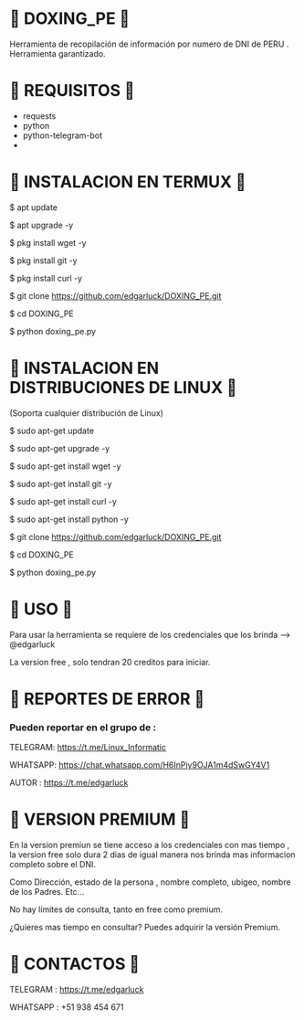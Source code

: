 # 🔰 DOXING_PE 🔰

Herramienta de recopilación de información por numero de DNI de PERU . Herramienta garantizado.

# 🔰 REQUISITOS 🔰

* requests
* python
* python-telegram-bot
* 


# 🔰 INSTALACION EN TERMUX 🔰

$ apt update

$ apt upgrade -y

$ pkg install wget -y

$ pkg install git -y

$ pkg install curl -y

$ git clone https://github.com/edgarluck/DOXING_PE.git

$ cd DOXING_PE

$ python doxing_pe.py

# 🔰 INSTALACION EN DISTRIBUCIONES DE LINUX 🔰

(Soporta cualquier distribución de Linux)

$ sudo apt-get update

$ sudo apt-get upgrade -y

$ sudo apt-get install wget -y

$ sudo apt-get install git -y

$ sudo apt-get install curl -y

$ sudo apt-get install python -y

$ git clone https://github.com/edgarluck/DOXING_PE.git

$ cd DOXING_PE

$ python doxing_pe.py

# 🔰 USO 🔰

Para usar la herramienta se requiere de los credenciales que los brinda --> @edgarluck

La version free , solo tendran 20 creditos para iniciar. 

# 🔰 REPORTES DE ERROR 🔰

### Pueden reportar en el grupo de :

TELEGRAM: https://t.me/Linux_Informatic

WHATSAPP: https://chat.whatsapp.com/H6InPiy9OJA1m4dSwGY4V1

AUTOR : https://t.me/edgarluck

# 🔰 VERSION PREMIUM 🔰

En la version premiun se tiene acceso a los credenciales con mas tiempo , la version free solo dura 2 dias de igual manera nos brinda mas informacion completo sobre el DNI.

Como Dirección, estado de la persona , nombre completo, ubigeo, nombre de los Padres. Etc...

No hay límites de consulta, tanto en free como premium.

¿Quieres mas tiempo en consultar? Puedes adquirir la versión Premium.

# 🔰 CONTACTOS 🔰

TELEGRAM : https://t.me/edgarluck

WHATSAPP : +51 938 454 671
